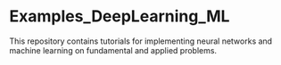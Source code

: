 # Examples_DeepLearning_ML

This repository contains tutorials for implementing neural networks and machine learning on fundamental and applied problems.
